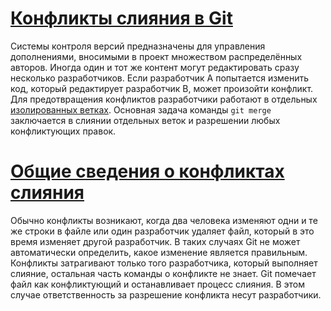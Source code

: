 # [Конфликты слияния в Git](https://www.atlassian.com/ru/git/tutorials/using-branches/merge-conflicts)

Системы контроля версий предназначены для управления дополнениями, вносимыми в проект множеством распределённых авторов.
Иногда один и тот же контент могут редактировать сразу несколько разработчиков. Если разработчик A попытается изменить
код, который редактирует разработчик B, может произойти конфликт. Для предотвращения конфликтов разработчики работают в
отдельных [изолированных ветках](https://www.atlassian.com/ru/git/tutorials/using-branches). Основная задача
команды `git merge` заключается в слиянии отдельных веток и разрешении любых конфликтующих правок.

# [Общие сведения о конфликтах слияния](https://www.atlassian.com/ru/git/tutorials/using-branches/merge-conflicts)

Обычно конфликты возникают, когда два человека изменяют одни и те же строки в файле или один разработчик удаляет файл,
который в это время изменяет другой разработчик. В таких случаях Git не может автоматически определить, какое изменение
является правильным. Конфликты затрагивают только того разработчика, который выполняет слияние, остальная часть команды
о конфликте не знает. Git помечает файл как конфликтующий и останавливает процесс слияния. В этом случае ответственность
за разрешение конфликта несут разработчики.
